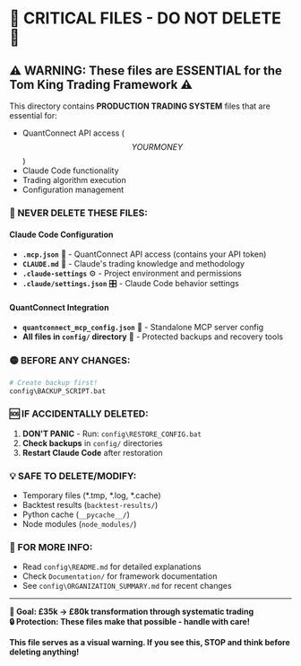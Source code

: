 # 🚨 CRITICAL FILES - DO NOT DELETE 🚨

## ⚠️ WARNING: These files are ESSENTIAL for the Tom King Trading Framework ⚠️

This directory contains **PRODUCTION TRADING SYSTEM** files that are essential for:
- QuantConnect API access ($$ YOUR MONEY $$)
- Claude Code functionality  
- Trading algorithm execution
- Configuration management

### 🔴 NEVER DELETE THESE FILES:

#### Claude Code Configuration
- **`.mcp.json`** 🔑 - QuantConnect API access (contains your API token)
- **`CLAUDE.md`** 🧠 - Claude's trading knowledge and methodology  
- **`.claude-settings`** ⚙️ - Project environment and permissions
- **`.claude/settings.json`** 🎛️ - Claude Code behavior settings

#### QuantConnect Integration  
- **`quantconnect_mcp_config.json`** 🔌 - Standalone MCP server config
- **All files in `config/` directory** 📁 - Protected backups and recovery tools

### 🟡 BEFORE ANY CHANGES:
```bash
# Create backup first!
config\BACKUP_SCRIPT.bat
```

### 🆘 IF ACCIDENTALLY DELETED:
1. **DON'T PANIC** - Run: `config\RESTORE_CONFIG.bat`
2. **Check backups** in `config/` directories
3. **Restart Claude Code** after restoration

### 💡 SAFE TO DELETE/MODIFY:
- Temporary files (*.tmp, *.log, *.cache)
- Backtest results (`backtest-results/`)
- Python cache (`__pycache__/`)
- Node modules (`node_modules/`)

### 📖 FOR MORE INFO:
- Read `config\README.md` for detailed explanations
- Check `Documentation/` for framework documentation
- See `config\ORGANIZATION_SUMMARY.md` for recent changes

---
**🎯 Goal: £35k → £80k transformation through systematic trading**  
**🔒 Protection: These files make that possible - handle with care!**

**This file serves as a visual warning. If you see this, STOP and think before deleting anything!**